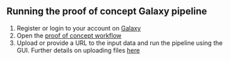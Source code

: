 ## Running the proof of concept Galaxy pipeline

1. Register or login to your account on [Galaxy](https://usegalaxy.org)
2. Open the [proof of concept workflow](https://usegalaxy.org.au/u/wrattenlaura/w/galaxy-proof-of-concept)
3. Upload or provide a URL to the input data and run the pipeline using the GUI. Further details on uploading files [here](https://galaxyproject.org/tutorials/upload/)